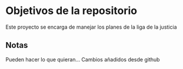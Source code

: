 # Objetivos de la repositorio

Este proyecto se encarga de manejar los planes de la liga de la justicia


## Notas
Pueden hacer lo que quieran... Cambios añadidos desde github

